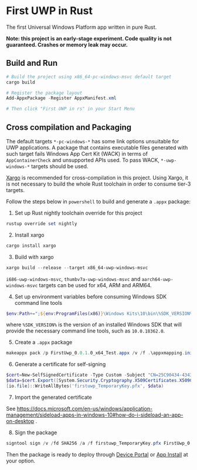 # First UWP in Rust
The first Universal Windows Platform app written in pure Rust.

**Note: this project is an early-stage experiment. Code quality is not guaranteed. Crashes or memory leak may occur.**

## Build and Run
```powershell
# Build the project using x86_64-pc-windows-msvc default target
cargo build

# Register the package layout
Add-AppxPackage -Register AppxManifest.xml

# Then click "First UWP in rs" in your Start Menu
```

## Cross compilation and Packaging
The default targets `*-pc-windows-*` has some link options unsuitable for UWP applications. A package that contains executable files generated with such target fails Windows App Cert Kit (WACK) in terms of `AppContainerCheck` and unsupported APIs used. To pass WACK, `*-uwp-windows-*` targets should be used.

[Xargo](https://github.com/japaric/xargo) is recommended for cross-compilation in this project. Using Xargo, it is not necessary to build the whole Rust toolchain in order to consume tier-3 targets.

Follow the steps below in `powershell` to build and generate a `.appx` package:
1. Set up Rust nightly toolchain override for this project
```powershell
rustup override set nightly
```
2. Install xargo
```powershell
cargo install xargo
```
3. Build with xargo
```powershell
xargo build --release --target x86_64-uwp-windows-msvc
```
`i686-uwp-windows-msvc`, `thumbv7a-uwp-windows-msvc` and `aarch64-uwp-windows-msvc` targets can be used for x64, ARM and ARM64.

4. Set up environment variables before consuming Windows SDK command line tools
```powershell
$env:Path+=";${env:ProgramFiles(x86)}\Windows Kits\10\bin\%SDK_VERSION%\x64"
```
where `%SDK_VERSION%` is the version of an installed Windows SDK that will provide the necessary command line tools, such as `10.0.18362.0`.

5. Create a `.appx` package
```powershell
makeappx pack /p FirstUwp_0.0.1.0_x64_Test.appx /v /f .\appxmapping.ini
```
6. Generate a certificate for self-signing
```powershell
$cert=New-SelfSignedCertificate -Type Custom -Subject "CN=25C90434-4343-4A2A-BB16-CF3209256BD3" -KeyUsage DigitalSignature -FriendlyName "firstuwpcert" -TextExtension @("2.5.29.37={text}1.3.6.1.5.5.7.3.3", "2.5.29.19={text}")
$data=$cert.Export([System.Security.Cryptography.X509Certificates.X509ContentType]::Pfx)
[io.file]::WriteAllBytes('firstuwp_TemporaryKey.pfx', $data)
```
7. Import the generated certificate

See https://docs.microsoft.com/en-us/windows/application-management/sideload-apps-in-windows-10#how-do-i-sideload-an-app-on-desktop .

8. Sign the package
```powershell
signtool sign /v /fd SHA256 /a /f firstuwp_TemporaryKey.pfx FirstUwp_0.0.1.0_x64_Test.appx
```

Then the package is ready to deploy through [Device Portal](https://docs.microsoft.com/en-us/windows/uwp/debug-test-perf/device-portal) or [App Install](https://docs.microsoft.com/en-us/windows/msix/app-installer/app-installer-root) at your option.
